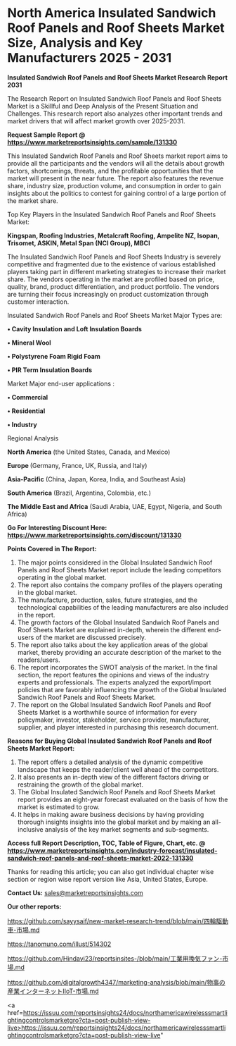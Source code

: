 # North America Insulated Sandwich Roof Panels and Roof Sheets Market Size, Analysis and Key Manufacturers 2025 - 2031

<strong>Insulated Sandwich Roof Panels and Roof Sheets Market Research Report 2031</strong>

The Research Report on Insulated Sandwich Roof Panels and Roof Sheets Market is a Skillful and Deep Analysis of the Present Situation and Challenges. This research report also analyzes other important trends and market drivers that will affect market growth over 2025-2031.

<strong>Request Sample Report @ <a href=https://www.marketreportsinsights.com/sample/131330>https://www.marketreportsinsights.com/sample/131330</a></strong>

This Insulated Sandwich Roof Panels and Roof Sheets market report aims to provide all the participants and the vendors will all the details about growth factors, shortcomings, threats, and the profitable opportunities that the market will present in the near future. The report also features the revenue share, industry size, production volume, and consumption in order to gain insights about the politics to contest for gaining control of a large portion of the market share.

Top Key Players in the Insulated Sandwich Roof Panels and Roof Sheets Market:

<strong>Kingspan, Roofing Industries, Metalcraft Roofing, Ampelite NZ, Isopan, Trisomet, ASKIN, Metal Span (NCI Group), MBCI</strong>

The Insulated Sandwich Roof Panels and Roof Sheets Industry is severely competitive and fragmented due to the existence of various established players taking part in different marketing strategies to increase their market share. The vendors operating in the market are profiled based on price, quality, brand, product differentiation, and product portfolio. The vendors are turning their focus increasingly on product customization through customer interaction.

Insulated Sandwich Roof Panels and Roof Sheets Market Major Types are:

<strong>• Cavity Insulation and Loft Insulation Boards

• Mineral Wool

• Polystyrene Foam Rigid Foam

• PIR Term Insulation Boards</strong>

Market Major end-user applications :

<strong>• Commercial

• Residential

• Industry</strong>

Regional Analysis

</u><strong><b>North America</b></strong> (the United States, Canada, and Mexico)

<strong><b>Europe </b></strong>(Germany, France, UK, Russia, and Italy)

<strong><b>Asia-Pacific</b></strong> (China, Japan, Korea, India, and Southeast Asia)

<strong><b>South America</b></strong> (Brazil, Argentina, Colombia, etc.)

<strong><b>The Middle East and Africa</b></strong> (Saudi Arabia, UAE, Egypt, Nigeria, and South Africa)

<strong>Go For Interesting Discount Here: <a href=https://www.marketreportsinsights.com/discount/131330>https://www.marketreportsinsights.com/discount/131330</a></strong>

<strong>Points Covered in The Report:</strong>
<ol>
  <li>The major points considered in the Global Insulated Sandwich Roof Panels and Roof Sheets Market report include the leading competitors operating in the global market.</li>
  <li>The report also contains the company profiles of the players operating in the global market.</li>
  <li>The manufacture, production, sales, future strategies, and the technological capabilities of the leading manufacturers are also included in the report.</li>
  <li>The growth factors of the Global Insulated Sandwich Roof Panels and Roof Sheets Market are explained in-depth, wherein the different end-users of the market are discussed precisely.</li>
  <li>The report also talks about the key application areas of the global market, thereby providing an accurate description of the market to the readers/users.</li>
  <li>The report incorporates the SWOT analysis of the market. In the final section, the report features the opinions and views of the industry experts and professionals. The experts analyzed the export/import policies that are favorably influencing the growth of the Global Insulated Sandwich Roof Panels and Roof Sheets Market.</li>
  <li>The report on the Global Insulated Sandwich Roof Panels and Roof Sheets Market is a worthwhile source of information for every policymaker, investor, stakeholder, service provider, manufacturer, supplier, and player interested in purchasing this research document.</li>
</ol>
<strong>Reasons for Buying Global Insulated Sandwich Roof Panels and Roof Sheets Market Report:</strong>

<ol>
  <li>The report offers a detailed analysis of the dynamic competitive landscape that keeps the reader/client well ahead of the competitors.</li>
  <li>It also presents an in-depth view of the different factors driving or restraining the growth of the global market.</li>
  <li>The Global Insulated Sandwich Roof Panels and Roof Sheets Market report provides an eight-year forecast evaluated on the basis of how the market is estimated to grow.</li>
  <li>It helps in making aware business decisions by having providing thorough insights insights into the global market and by making an all-inclusive analysis of the key market segments and sub-segments.</li>
</ol>
<strong>Access full Report Description, TOC, Table of Figure, Chart, etc. @ <a href=https://www.marketreportsinsights.com/industry-forecast/insulated-sandwich-roof-panels-and-roof-sheets-market-2022-131330>https://www.marketreportsinsights.com/industry-forecast/insulated-sandwich-roof-panels-and-roof-sheets-market-2022-131330</a></strong>


Thanks for reading this article; you can also get individual chapter wise section or region wise report version like Asia, United States, Europe.

<strong>Contact Us:</strong>
sales@marketreportsinsights.com

<strong>Our other reports:</strong>

<a href=https://github.com/sayysaif/new-market-research-trend/blob/main/四輪駆動車-市場.md>https://github.com/sayysaif/new-market-research-trend/blob/main/四輪駆動車-市場.md</a>

<a href=https://tanomuno.com/illust/514302>https://tanomuno.com/illust/514302</a>

<a href=https://github.com/Hindavi23/reportsinsites-/blob/main/工業用換気ファン-市場.md>https://github.com/Hindavi23/reportsinsites-/blob/main/工業用換気ファン-市場.md</a>

<a href=https://github.com/digitalgrowth4347/marketing-analysis/blob/main/物事の産業インターネットIIoT-市場.md>https://github.com/digitalgrowth4347/marketing-analysis/blob/main/物事の産業インターネットIIoT-市場.md</a>

<a href=https://issuu.com/reportsinsights24/docs/northamericawirelesssmartlightingcontrolsmarketgro?cta=post-publish-view-live>https://issuu.com/reportsinsights24/docs/northamericawirelesssmartlightingcontrolsmarketgro?cta=post-publish-view-live</a>"
